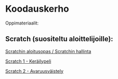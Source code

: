 # Koodauskerho

Oppimateriaalit:

## Scratch (suositeltu aloittelijoille):

[Scratchin aloitusopas / Scratchin hallinta](https://seqv.github.io/materiaali/TutustutaanScratchiin.pdf)

[Scratch 1 - Keräilypeli](https://seqv.github.io/materiaali/1Kerailypeli.pdf)

[Scratch 2 - Avaruusväistely](https://seqv.github.io/materiaali/2Avaruusvaistelu_v2.pdf)
